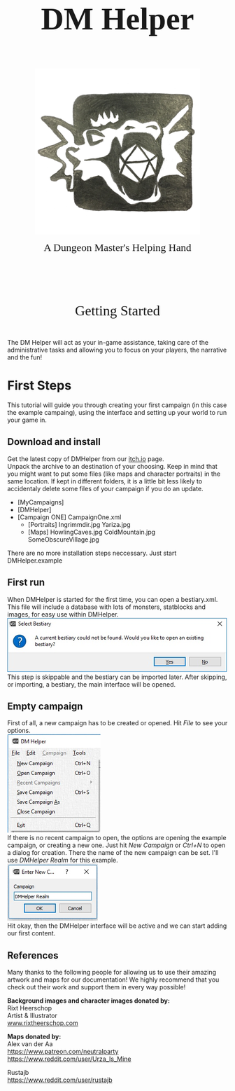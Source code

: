 <center>
<p style="font-size:72px; padding: 1em 0 0 0">
<font face="Felix Titling"><b>DM Helper</b></font>
</p>
<p style="padding: 0 0 0 0">
<img src="Images/DMH-icon.png" width="75%">
</p>
<p style="padding: 0 0 1em 0">
<font size="5" face="Felix Titling">A Dungeon Master's Helping Hand</font>
</p>
<p style="padding: 6em 0 0 0">
<font size="6" face="Felix Titling">Getting Started</font>
</p>
</center>

<p style="page-break-after: always;">&nbsp;</p>


The DM Helper will act as your in-game assistance, taking care of the administrative tasks and allowing you to focus on your players, the narrative and the fun!

# First Steps
This tutorial will guide you through creating your first campaign (in this case the example campaing), using the interface and setting up your world to run your game in.

## Download and install
Get the latest copy of DMHelper from our [itch.io](https://dm-helper.itch.io/dm-helper) page.<br />
Unpack the archive to an destination of your choosing. Keep in mind that you might want to put some files (like maps and character portraits) in the same location. If kept in different folders, it is a little bit less likely to accidentaly delete some files of your campaign if you do an update.<br />
* [MyCampaigns]
 * [DMHelper]
 * [Campaign ONE]
      CampaignOne.xml
   * [Portraits]
       Ingrimmdir.jpg
       Yariza.jpg
   * [Maps]
      HowlingCaves.jpg
      ColdMountain.jpg
      SomeObscureVillage.jpg

There are no more installation steps neccessary. Just start DMHelper.example

## First run
When DMHelper is started for the first time, you can open a bestiary.xml. This file will include a database with lots of monsters, statblocks and images, for easy use within DMHelper.  
![Select bestiary dialog](Images/bestiary.jpg)  
This step is skippable and the bestiary can be imported later.
After skipping, or importing, a bestiary, the main interface will be opened.

## Empty campaign
First of all, a new campaign has to be created or opened. Hit _File_ to see your options.  
![Interface](Images/interface_01.jpg)  
If there is no recent campaign to open, the options are opening the example campaign, or creating a new one.  Just hit _New Campaign_ or _Ctrl+N_ to open a dialog for creation. There the name of the new campaign can be set. I'll use _DMHelper Realm_ for this example.  
![Create new campaign](Images/interface_02.jpg)  
Hit okay, then the DMHelper interface will be active and we can start adding our first content.


## References
Many thanks to the following people for allowing us to use their amazing artwork and maps for our documentation! We highly recommend that you check out their work and support them in every way possible!

**Background images and character images donated by: <br/>**
Rixt Heerschop <br/>
Artist & Illustrator <br/>
www.rixtheerschop.com <br/>

**Maps donated by: <br/>**
Alex van der Aa <br/>
https://www.patreon.com/neutralparty <br/>
https://www.reddit.com/user/Urza_Is_Mine <br/>

Rustajb <br/>
https://www.reddit.com/user/rustajb
